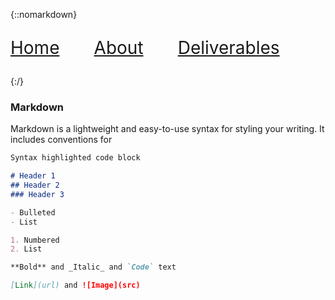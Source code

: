 
{::nomarkdown}
<div>
  <p style='font-size:2em'>
  <a href="https://rlltde08.github.io/cs495">Home</a>  &nbsp &nbsp &nbsp  
  <a href="https://rlltde08.github.io/cs495/about">About</a> &nbsp &nbsp &nbsp  
  <a href="https://rlltde08.github.io/cs495/deliverables">Deliverables</a> &nbsp &nbsp &nbsp  
  </p>
</div>
{:/}

### Markdown

Markdown is a lightweight and easy-to-use syntax for styling your writing. It includes conventions for

```markdown
Syntax highlighted code block

# Header 1
## Header 2
### Header 3

- Bulleted
- List

1. Numbered
2. List

**Bold** and _Italic_ and `Code` text

[Link](url) and ![Image](src)
```
